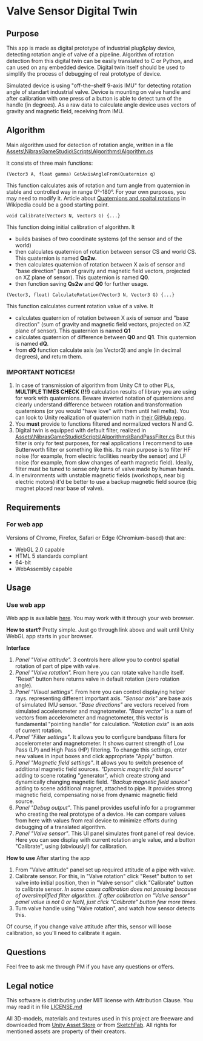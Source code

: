 # Valve Sensor Digital Twin
## Purpose
This app is made as digital prototype of industrial plug&play device, detecting rotation angle of valve of a pipeline. Algorithm of rotation detection from this digital twin can be easily translated to C or Python, and can used on any embedded device. Digital twin itself should be used to simplify the process of debugging of real prototype of device.

Simulated device is using "off-the-shelf 9-axis IMU" for detecting rotation angle of standart industrial valve. Device is mounting on valve handle and after calibration with one press of a button is able to detect turn of the handle (in degrees). As a raw data to calculate angle device uses vectors of gravity and magnetic field, receiving from IMU.

## Algorithm
Main algorithm used for detection of rotation angle, written in a file [Assets\NibrasGameStudio\Scripts\Algorithms\Algorithm.cs](Assets/NibrasGameStudio/Scripts/Algorithms/Algorithm.cs)

It consists of three main functions:
```
(Vector3 A, float gamma) GetAxisAngleFrom(Quaternion q)
```
This function calculates axis of rotation and turn angle from quaternion in stable and controlled way in range 0°-180°. For your own purposes, you may need to modify it. Article about [Quaternions and spaital rotations](https://en.wikipedia.org/wiki/Quaternions_and_spatial_rotation) in Wikipedia could be a good starting point.

```
void Calibrate(Vector3 N, Vector3 G) {...}
```
This function doing initial calibration of algorithm. It 
- builds basises of two coordinate systems (of the sensor and of the world)
- then calculates quaternion of rotation between sensor CS and world CS. This quaternion is named **Qs2w**.
- then calculates quaternion of rotation between X axis of sensor and "base direction" (sum of gravity and magnetic field vectors, projected on XZ plane of sensor). This quaternion is named **Q0**.
- then function saving **Qs2w** and **Q0** for further usage.

```
(Vector3, float) CalculateRotation(Vector3 N, Vector3 G) {...}
```
This function calculates current rotation value of a valve. It
- calculates quaternion of rotation between X axis of sensor and "base direction" (sum of gravity and magnetic field vectors, projected on XZ plane of sensor). This quaternion is named **Q1**
- calculates quaternion of difference between **Q0** and **Q1**. This quaternion is named **dQ**.
- from **dQ** function calculate axis (as Vector3) and angle (in decimal degrees), and return them.


### IMPORTANT NOTICES!
1. In case of transmission of algorithm from Unity C# to other PLs, **MULTIPLE TIMES CHECK (!!!)** calculation results of library you are using for work with quaternions. Beware inverted notation of quaternions and clearly understand difference between rotation and transformation quaternions (or you would "have love" with them until hell melts). You can look to Unity realization of quaternion math in [their GitHub repo](https://github.com/Unity-Technologies/Unity.Mathematics/blob/master/src/Unity.Mathematics/quaternion.cs).
2. You **must** provide to functions filtered and normalized vectors N and G.
3. Digital twin is equipped with default filter, realized in [Assets\NibrasGameStudio\Scripts\Algorithms\BandPassFilter.cs](Assets/NibrasGameStudio/Scripts/Algorithms/BandPassFilter.cs)
But this filter is only for test purposes, for real applications I recommend to use Butterworth filter or something like this. Its main purpose is to filter HF noise (for example, from electric facilities nearby the sensor) and LF noise (for example, from slow changes of earth magnetic field). Ideally, filter must be tuned to sense only turns of valve made by human hands.
4. In environments with unstable magnetic fields (workshops, near big electric motors) it'd be better to use a backup magnetic field source (big magnet placed near base of valve).

## Requirements
### For web app
Versions of Chrome, Firefox, Safari or Edge (Chromium-based) that are:  
- WebGL 2.0 capable  
- HTML 5 standards compliant  
- 64-bit  
- WebAssembly capable

## Usage
### Use web app
Web app is available [here](https://www.nibrasgamestudio.com/valvesensordt/index.html). You may work with it through your web browser.

**How to start?**
Pretty simple. Just go through link above and wait until Unity WebGL app starts in your browser.

**Interface**
 1. *Panel "Valve attitude".* 3 controls here allow you to control spatial rotation of part of pipe with valve.
 2. *Panel "Valve rotation".* From here you can rotate valve handle itself. "Reset" button here returns valve in default rotation (zero rotation angle).
 3. *Panel "Visual settings".* From here you can control displaying helper rays. representing different important axis. *"Sensor axis"* are base axis of simulated IMU sensor. *"Base directions"* are vectors received from simulated accelerometer and magnetometer. *"Base vector"* is a sum of vectors from accelerometer and magnetometer, this vector is fundamental "pointing handle" for calculation. *"Rotation axis"* is an axis of current rotation.
 4. *Panel "Filter settings"*. It allows you to configure bandpass filters for accelerometer and magnetometer. It shows current strength of Low Pass (LP) and High Pass (HP) filtering. To change this settings, enter new values in input boxes and click appropriate "Apply" button.
 5. *Panel "Magnetic field settings"*. It allows you to switch presence of additional magnetic field sources. *"Dynamic magnetic field source"* adding to scene rotating "generator", which create strong and dynamically changing magnetic field. *"Backup magnetic field source"* adding to scene additional magnet, attached to pipe. It provides strong magnetic field, compensating noise from dynamic magnetic field source.
 6. *Panel "Debug output"*. This panel provides useful info for a programmer who creating the real prototype of a device. He can compare values from here with values from real device to minimize efforts during debugging of a translated algorithm.
 7. *Panel "Valve sensor"*. This UI panel simulates front panel of real device. Here you can see display with current rotation angle value, and a button "Calibrate", using (obviously!) for calibration.

**How to use**
After starting the app
1. From "Valve attitude" panel set up required attitude of a pipe with valve.
2. Calibrate sensor. For this, in "Valve rotation" click "Reset" button to set valve into initial position, then in "Valve sensor" click "Calibrate" button to calibrate sensor. *In some cases calibration does not passing because of oversimplified filter algorithm. If after calibration on "Valve sensor" panel value is not 0 or NaN, just click "Calibrate" button few more times.*
3. Turn valve handle using "Valve rotation", and watch how sensor detects this.

Of course, if you change valve attitude after this, sensor will loose calibration, so you'll need to calibrate it again.

## Questions
Feel free to ask me through PM if you have any questions or offers.

## Legal notice
This software is distributing under MIT license with Attribution Clause. You may read it in file [LICENSE.md](LICENSE.md)

All 3D-models, materials and textures used in this project are freeware and downloaded from [Unity Asset Store](https://assetstore.unity.com/) or from [SketchFab](https://sketchfab.com). All rights for mentioned assets are property of their creators.